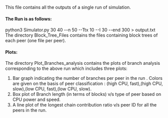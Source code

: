 This file contains all the outputs of a single run of simulation.
#### The Run is as follows:
python3 Simulator.py 30 40 --n 50 --Ttx 10 --I 30 --end 300 > output.txt
The directory Block_Tree_Files contains the files containing block trees of each peer (one file per peer).
#### Plots:
The directory Plot_Branches_analysis contains the plots of branch analysis corresponding to the above run which includes three plots:
1. Bar graph indicating the number of branches per peer in the run . Colors are given on the basis of peer classification : (high CPU, fast),(high CPU, slow),(low CPU, fast),(low CPU, slow).
2. Box plot of Branch length (in terms of blocks) v/s type of peer based on CPU power and speed.
3. A line plot of the longest chain contribution ratio v/s peer ID for all the peers in the run. 
